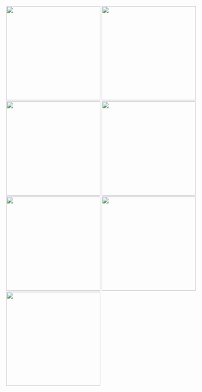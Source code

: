 <img src="https://github.com/user-attachments/assets/207b4d32-3b95-441d-bbb8-1b62050a28ef" width="250" />
<img src="https://github.com/user-attachments/assets/72fb4873-47d5-464f-9f45-3add8e253841" width="250" />
<img src="https://github.com/user-attachments/assets/4197bbc0-b1a5-4515-801f-118c80f3e12f" width="250" />
<img src="https://github.com/user-attachments/assets/b0c7fd5d-47f7-4255-adeb-f6c9a429ed20" width="250" />
<img src="https://github.com/user-attachments/assets/a3cb7301-c883-4c57-a04b-723713dfb8f5" width="250" />
<img src="https://github.com/user-attachments/assets/49a04974-4161-4308-9025-d4f8d357274a" width="250" />
<img src="https://github.com/user-attachments/assets/df89efab-f058-4618-ad62-0524b0df2fbb" width="250" />
